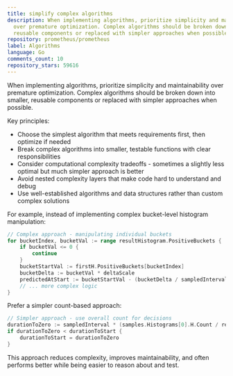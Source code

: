 ```yaml
---
title: simplify complex algorithms
description: When implementing algorithms, prioritize simplicity and maintainability
  over premature optimization. Complex algorithms should be broken down into smaller,
  reusable components or replaced with simpler approaches when possible.
repository: prometheus/prometheus
label: Algorithms
language: Go
comments_count: 10
repository_stars: 59616
---
```


When implementing algorithms, prioritize simplicity and maintainability over premature optimization. Complex algorithms should be broken down into smaller, reusable components or replaced with simpler approaches when possible.

Key principles:
- Choose the simplest algorithm that meets requirements first, then optimize if needed
- Break complex algorithms into smaller, testable functions with clear responsibilities  
- Consider computational complexity tradeoffs - sometimes a slightly less optimal but much simpler approach is better
- Avoid nested complexity layers that make code hard to understand and debug
- Use well-established algorithms and data structures rather than custom complex solutions

For example, instead of implementing complex bucket-level histogram manipulation:

```go
// Complex approach - manipulating individual buckets
for bucketIndex, bucketVal := range resultHistogram.PositiveBuckets {
    if bucketVal <= 0 {
        continue
    }
    bucketStartVal := firstH.PositiveBuckets[bucketIndex]
    bucketDelta := bucketVal * deltaScale
    predictedAtStart := bucketStartVal - (bucketDelta / sampledInterval * durationToStart)
    // ... more complex logic
}
```

Prefer a simpler count-based approach:

```go
// Simpler approach - use overall count for decisions
durationToZero := sampledInterval * (samples.Histograms[0].H.Count / resultHistogram.Count)
if durationToZero < durationToStart {
    durationToStart = durationToZero
}
```

This approach reduces complexity, improves maintainability, and often performs better while being easier to reason about and test.